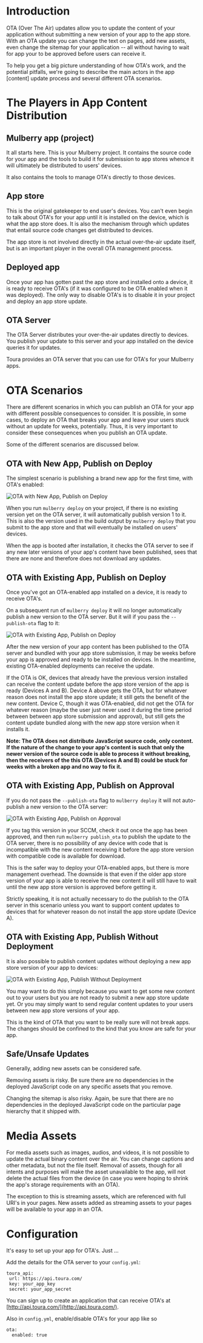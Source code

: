 # Introduction

OTA (Over The Air) updates allow you to update the content of your application
without submitting a new version of your app to the app store. With an OTA
update you can change the text on pages, add new assets, even change the
sitemap for your application -- all without having to wait for app your to be
approved before users can receive it.

To help you get a big picture understanding of how OTA's work, and the
potential pitfalls, we're going to describe the main actors in the app
[content] update process and several different OTA scenarios.

# The Players in App Content Distribution

## Mulberry app (project)

It all starts here. This is your Mulberry project. It contains the source code
for your app and the tools to build it for submission to app stores whence it
will ultimately be distributed to users' devices.

It also contains the tools to manage OTA's directly to those devices.

## App store

This is the original gatekeeper to end user's devices. You can't even begin to
talk about OTA's for your app until it is installed on the device, which is
what the app store does. It is also the mechanism through which updates that
entail source code changes get distributed to devices.

The app store is not involved directly in the actual over-the-air update
itself, but is an important player in the overall OTA management process.

## Deployed app

Once your app has gotten past the app store and installed onto a device, it is
ready to receive OTA's (if it was configured to be OTA enabled when it was
deployed). The only way to disable OTA's is to disable it in your project and
deploy an app store update.

## OTA Server

The OTA Server distributes your over-the-air updates directly to devices. You
publish your update to this server and your app installed on the device queries
it for updates.

Toura provides an OTA server that you can use for OTA's for your Mulberry
apps.

# OTA Scenarios

There are different scenarios in which you can publish an OTA for your app with
different possible consequences to consider. It is possible, in some cases, to
deploy an OTA that breaks your app and leave your users stuck without an update
for weeks, potentially. Thus, it is very important to consider these
consequences when you publish an OTA update.

Some of the different scenarios are discussed below.

## OTA with New App, Publish on Deploy

The simplest scenario is publishing a brand new app for the first time, with
OTA's enabled:

![OTA with New App, Publish on Deploy](http://www.lucidchart.com/publicSegments/view/4eeba060-abbc-4342-b224-53aa0a0226bf/image.png)

When you run `mulberry deploy` on your project, if there is no existing version
yet on the OTA server, it will automatically publish version 1 to it. This is
also the version used in the build output by `mulberry deploy` that you submit
to the app store and that will eventually be installed on users' devices.

When the app is booted after installation, it checks the OTA server to see if
any new later versions of your app's content have been published, sees that
there are none and therefore does not download any updates.

##  OTA with Existing App, Publish on Deploy

Once you've got an OTA-enabled app installed on a device, it is ready to
receive OTA's.

On a subsequent run of `mulberry deploy` it will no longer
automatically publish a new version to the OTA server.  But it will if you pass
the `--publish-ota` flag to it:

![OTA with Existing App, Publish on Deploy](http://www.lucidchart.com/publicSegments/view/4eeb9ff9-d7e4-4ba2-b477-6ddb0a56de19/image.png)

After the new version of your app content has been published to the OTA
server and bundled with your app store submission, it may be weeks before
your app is approved and ready to be installed on devices.  In the meantime,
existing OTA-enabled deployments can receive the update.

If the OTA is OK, devices that already have the previous version installed can
receive the content update before the app store version of the app is ready
(Devices A and B). Device A above gets the OTA, but for whatever reason does
not install the app store update; it still gets the benefit of the new content.
Device C, though it was OTA-enabled, did not get the OTA for whatever reason
(maybe the user just never used it during the time period between between app
store submission and approval), but still gets the content update bundled along
with the new app store version when it installs it.

**Note: The OTA does not distribute JavaScript source code, only content. If
the nature of the change to your app's content is such that only the newer
version of the source code is able to process it without breaking, then the
receivers of the this OTA (Devices A and B) could be stuck for weeks with a
broken app and no way to fix it.**

## OTA with Existing App, Publish on Approval

If you do not pass the `--publish-ota` flag to `mulberry deploy` it will not
auto-publish a new version to the OTA server:

![OTA with Existing App, Publish on Approval](http://www.lucidchart.com/publicSegments/view/4eeba02b-7144-4da6-b1d0-4bb70a56bd61/image.png)

If you tag this version in your SCCM, check it out once the app has been
approved, and then run `mulberry publish_ota` to publish the update to the OTA
server, there is no possibility of any device with code that is incompatible
with the new content receiving it before the app store version with compatible
code is available for download.

This is the safer way to deploy your OTA-enabled apps, but there is more
management overhead. The downside is that even if the older app store version
of your app is able to receive the new content it will still have to wait until
the new app store version is approved before getting it.

Strictly speaking, it is not actually necessary to do the publish to the OTA
server in this scenario unless you want to support content updates to devices
that for whatever reason do not install the app store update (Device A).

## OTA with Existing App, Publish Without Deployment

It is also possible to publish content updates without deploying a new app
store version of your app to devices:

![OTA with Existing App, Publish Without Deployment](http://www.lucidchart.com/publicSegments/view/4eeba757-cd54-4f83-893d-57b00a56bbe4/image.png)

You may want to do this simply because you want to get some new content out to
your users but you are not ready to submit a new app store update yet. Or you
may simply want to send regular content updates to your users between new app
store versions of your app.

This is the kind of OTA that you want to be really sure will not break apps.
The changes should be confined to the kind that you know are safe for your app.

## Safe/Unsafe Updates

Generally, adding new assets can be considered safe.

Removing assets is risky. Be sure there are no dependencies in the deployed
JavaScript code on any specific assets that you remove.

Changing the sitemap is also risky. Again, be sure that there are no
dependencies in the deployed JavaScript code on the particular page hierarchy
that it shipped with.

# Media Assets

For media assets such as images, audios, and videos, it is not possible to
update the actual binary content over the air. You can change captions and
other metadata, but not the file itself. Removal of assets, though for all
intents and purposes will make the asset unavailable to the app, will not
delete the actual files from the device (in case you were hoping to shrink the
app's storage requirements with an OTA).

The exception to this is streaming assets, which are referenced with full URI's
in your pages. New assets added as streaming assets to your pages will be
available to your app in an OTA.

# Configuration

It's easy to set up your app for OTA's.  Just ...

Add the details for the OTA server to your `config.yml`:

    toura_api:
     url: https://api.toura.com/
     key: your_app_key
     secret: your_app_secret

You can sign up to create an application that can receive OTA's at
[http://api.toura.com/](http://api.toura.com/).

Also in `config.yml`, enable/disable OTA's for your app like so

    ota:
      enabled: true


